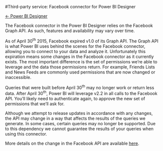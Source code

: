 <properties pageTitle="3rd Party Service - Facebook connector" description="3rd Party Service - Facebook connector" services="powerbi" documentationCenter="" authors="v-anpasi" manager="mblythe" editor=""/>
<tags ms.service="powerbi" ms.devlang="NA" ms.topic="article" ms.tgt_pltfrm="NA" ms.workload="powerbi" ms.date="06/26/2015" ms.author="v-anpasi"/>
#Third-party service: Facebook connector for Power BI Designer

[← Power BI Designer](https://support.powerbi.com/knowledgebase/topics/68530-power-bi-designer)

The Facebook connector in the Power BI Designer relies on the Facebook Graph API. As such, features and availability may vary over time.

As of April 30<sup>th</sup> 2015, Facebook expired v1.0 of its Graph API. The Graph API is what Power BI uses behind the scenes for the Facebook connector, allowing you to connect to your data and analyze it. Unfortunately this expiration means some changes in the Facebook connector as it currently exists. The most important difference is the set of permissions we’re able to leverage and the data those permissions return. For example, Friends Lists and News Feeds are commonly used permissions that are now changed or inaccessible.

Queries that were built before April 30<sup>th</sup> may no longer work or return less data. After April 30<sup>th</sup>, Power BI will leverage v2.2 in all calls to the Facebook API. You’ll likely need to authenticate again, to approve the new set of permissions that we’ll ask for.

Although we attempt to release updates in accordance with any changes, the API may change in a way that affects the results of the queries we generate. In some cases, certain queries may no longer be supported. Due to this dependency we cannot guarantee the results of your queries when using this connector.

More details on the change in the Facebook API are available [here](https://developers.facebook.com/docs/apps/changelog#v2_0).